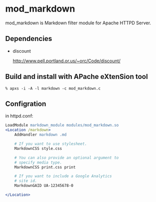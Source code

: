 mod_markdown
============

mod_markdown is Markdown filter module for Apache HTTPD Server.

## Dependencies

* discount

  http://www.pell.portland.or.us/~orc/Code/discount/

## Build and install with APache eXtenSion tool
    % apxs -i -A -l markdown -c mod_markdown.c

## Configration
in httpd.conf:
```apache
LoadModule markdown_module modules/mod_markdown.so
<Location /markdown>
    AddHandler markdown .md

    # If you want to use stylesheet.
    MarkdownCSS style.css

    # You can also provide an optional argument to 
    # specify media type.
    MarkdownCSS print.css print

    # If you want to include a Google Analytics
    # site id.
    MarkdownGAID UA-12345678-0

</Location>
```
